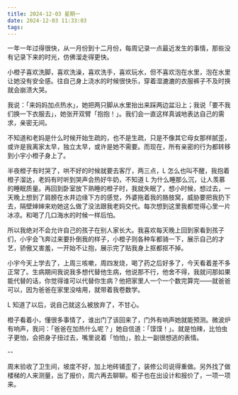 ```yaml
---
title: 2024-12-03 星期一
date: 2024-12-03 11:33:03
tags:
---
```


一年一年过得很快，从一月份到十二月份，每周记录一点最近发生的事情，那些没有记录下来的时光，仿佛溜走得更快。

小橙子喜欢洗脚，喜欢洗澡，喜欢洗手，喜欢玩水，但不喜欢泡在水里，泡在水里让她没有安全感。往自己身上浇水的时候很快乐，穿着湿漉漉的衣服裤子不及时换就会崩溃大哭。

我说：「来妈妈加点热水」，她把两只脚从水里抬出来踩两边盆沿上；我说「要不我们换一下衣服去」，她张开双臂「抱抱！」。我们会一直这样真诚地表达自己的需求，亲密无间。

不知道和老妈是什么时候开始生疏的，也不是生疏，只是不像其它母女那样腻歪，或许是我离家太早，独立太早，或许是她不需要。而现在，所有亲密的行为都转移到小宇小橙子身上了。

半夜橙子有时哭了，哄不好的时候就要去客厅，两三点，L 怎么也叫不醒，我抱着橙子溜达，老妈有时听到哭声会热好牛奶，不知道 L 为什么睡那么沉，让人羡慕的睡眠质量。再回到卧室放下熟睡的橙子时，我就失眠了，想小时候，想过去，一天晚上想到了肩膀在水井边缘下方的感觉，外婆拖着我的胳肢窝，威胁要把我扔下去，隔壁婶婶来劝她这么做了没法跟我老妈交代。每次想到这里我都觉得心里一片冰凉。和喝了几口海水的时候一样后怕。

所以我绝对不会允许自己的孩子在别人家长大。我喜欢每天晚上回到家看到孩子们，小宇会飞奔过来要扑倒我的样子，小橙子则各种车都骑一下，展示自己的才艺，骄傲又害羞，一开始不让抱，展示完了贴我身上抠都抠不掉。

小宇今天上学去了，上周三咳嗽，周四发烧，喝了药之后好多了，今天看着差不多正常了。生病期间我说我多想代替他生病，他说那不行，他舍不得，我就问那如果能代替的话，你觉得谁可以代替你生病？他把家里人一个一个数完算完——就爸爸可以，因为爸爸在家里没啥用，就带着我卷数学。

L 知道了以后，说自己就这么被放弃了，不甘心。

橙子看着小，懂很多事情了，谁出门了该回来了，门外有响声她就能预测。微波炉有响声，我问：「爸爸在加热什么呢？」她自信道：「馍馍！」。就是怕辣，比怕虫子更怕，会把身子扭过去，嘴里说着「怕怕」，脸上一副很想逃的表情。

--

周末验收了卫生间，坡度不好，加上地砖铺歪了，装修公司说得重做。另外找了做楼梯的人来测量，出了报价，周六再去聊聊。柜子也在出设计和报价了，一项一项来。


